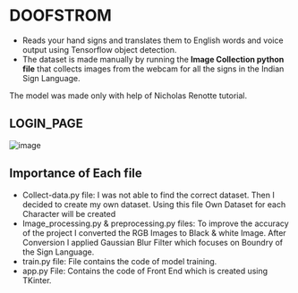 # DOOFSTROM

* Reads your hand signs and translates them to English words and voice output using Tensorflow object detection.<br/>
* The dataset is made manually by running the **Image Collection python file** that collects images from the webcam for all the signs in the Indian Sign Language. 

The model was made only with help of Nicholas Renotte tutorial.

## LOGIN_PAGE

![image](https://user-images.githubusercontent.com/115984518/198564084-e8e66894-c800-4ab3-be65-cc8e0ec5634b.png)

## Importance of Each file

* Collect-data.py file: I was not able to find the correct dataset. Then I decided to create my own dataset. Using this file Own Dataset for each Character will be created
* Image_processing.py & preprocessing.py files: To improve the accuracy of the project I converted the RGB Images to Black & white Image. After Conversion I applied Gaussian Blur Filter which focuses on Boundry of the Sign Language.
* train.py file: File contains the code of model training.
* app.py File: Contains the code of Front End which is created using TKinter.

